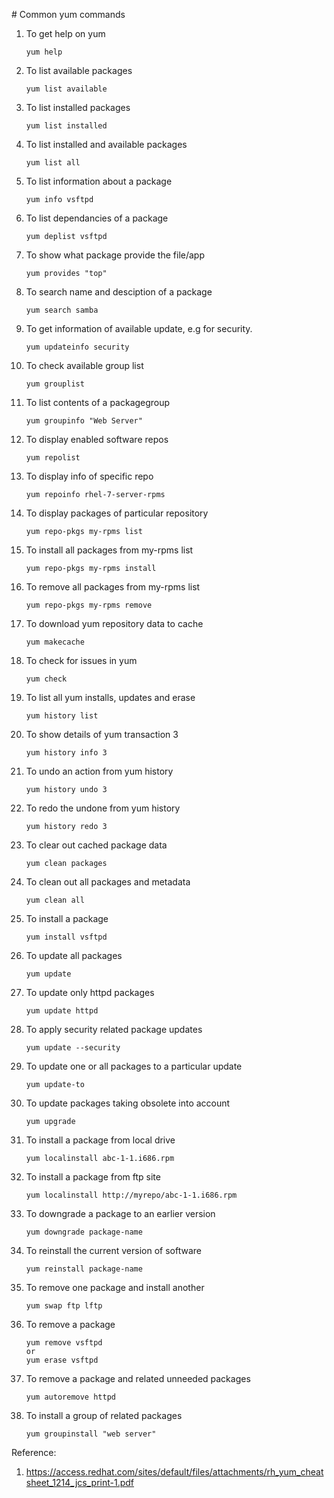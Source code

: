 # Common yum commands

1. To get help on yum
   ```
   yum help
   ```
1. To list available packages
   ```
   yum list available
   ```
1. To list installed packages
   ```
   yum list installed
   ```
1. To list installed and available packages
   ```
   yum list all
   ```
1. To list information about a package
   ```
   yum info vsftpd
   ```
1. To list dependancies of a package
   ```
   yum deplist vsftpd
   ```
1. To show what package provide the file/app
   ```
   yum provides "top"
   ```
1. To search name and desciption of a package
   ```
   yum search samba
   ```
1. To get information of available update, e.g for security.
   ```
   yum updateinfo security
   ```
1. To check available group list
   ```
   yum grouplist
   ```
1. To list contents of a packagegroup
   ```
   yum groupinfo "Web Server"
   ```
1. To display enabled software repos
   ```
   yum repolist
   ```
1. To display info of specific repo
   ```
   yum repoinfo rhel-7-server-rpms
   ```
1. To display packages of particular repository
   ```
   yum repo-pkgs my-rpms list
   ```
1. To install all packages from my-rpms list
   ```
   yum repo-pkgs my-rpms install
   ```
1. To remove all packages from my-rpms list
   ```
   yum repo-pkgs my-rpms remove
   ```
1. To download yum repository data to cache
   ```
   yum makecache
   ```
1. To check for issues in yum
   ```
   yum check
   ```
1. To list all yum installs, updates and erase
   ```
   yum history list
   ```
1. To show details of yum transaction 3
   ```
   yum history info 3
   ```
1. To undo an action from yum history
   ```
   yum history undo 3
   ```
1. To redo the undone from yum history
   ```
   yum history redo 3
   ```
1. To clear out cached package data
   ```
   yum clean packages
   ```
1. To clean out all packages and metadata
   ```
   yum clean all
   ```
1. To install a package
   ```
   yum install vsftpd
   ```
1. To update all packages
   ```
   yum update
   ```
1. To update only httpd packages
   ```
   yum update httpd
   ```
1. To apply security related package updates
   ```
   yum update --security
   ```
1. To update one or all packages to a particular update
   ```
   yum update-to 
   ```
1. To update packages taking obsolete into account
   ```
   yum upgrade
   ```
1. To install a package from local drive
   ```
   yum localinstall abc-1-1.i686.rpm
   ```
1. To install a package from ftp site
   ```
   yum localinstall http://myrepo/abc-1-1.i686.rpm
   ```
1. To downgrade a package to an earlier version
   ```
   yum downgrade package-name
   ```
1. To reinstall the current version of software
   ```
   yum reinstall package-name
   ```
1. To remove one package and install another
   ```
   yum swap ftp lftp
   ```
1. To remove a package
   ```
   yum remove vsftpd
   or
   yum erase vsftpd
   ```
1. To remove a package and related unneeded packages
   ```
   yum autoremove httpd
   ```
1. To install a group of related packages
   ```
   yum groupinstall "web server"
   ```

Reference: 
1. https://access.redhat.com/sites/default/files/attachments/rh_yum_cheatsheet_1214_jcs_print-1.pdf

